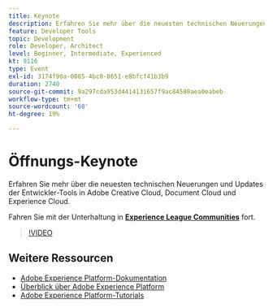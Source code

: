 ```yaml
---
title: Keynote
description: Erfahren Sie mehr über die neuesten technischen Neuerungen und Updates der Entwickler-Tools in Adobe Creative Cloud, Document Cloud und Experience Cloud.
feature: Developer Tools
topic: Development
role: Developer, Architect
level: Beginner, Intermediate, Experienced
kt: 9116
type: Event
exl-id: 3174f90a-0085-4bc0-8651-e8bfcf41b3b9
duration: 2740
source-git-commit: 9a297cda953d4414131657f9ac84580aea0eabeb
workflow-type: tm+mt
source-wordcount: '68'
ht-degree: 19%

---
```


# Öffnungs-Keynote

Erfahren Sie mehr über die neuesten technischen Neuerungen und Updates der Entwickler-Tools in Adobe Creative Cloud, Document Cloud und Experience Cloud.

Fahren Sie mit der Unterhaltung in **[Experience League Communities](https://adobe.ly/3F2g1ym)** fort.

>[!VIDEO](https://video.tv.adobe.com/v/337490/?quality=12&learn=on&hidetitle=true)

## Weitere Ressourcen

- [Adobe Experience Platform-Dokumentation](https://experienceleague.adobe.com/docs/experience-platform.html?lang=de)
- [Überblick über Adobe Experience Platform](https://experienceleague.adobe.com/docs/experience-platform/landing/home.html?lang=de)
- [Adobe Experience Platform-Tutorials](https://experienceleague.adobe.com/docs/platform-learn/tutorials/overview.html?lang=de)
